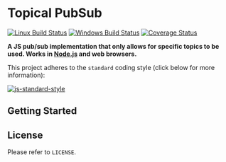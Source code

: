# Topical PubSub

[![Linux Build Status](https://img.shields.io/travis/DPassarelli/topical-pubsub/master?label=Linux%20build&logo=travis)](https://travis-ci.org/DPassarelli/topical-pubsub)
[![Windows Build Status](https://img.shields.io/appveyor/build/DPassarelli/topical-pubsub/master?label=Windows%20build&logo=appveyor)](https://ci.appveyor.com/project/DPassarelli/topical-pubsub?branch=master)
[![Coverage Status](https://img.shields.io/coveralls/github/DPassarelli/topical-pubsub/master?logo=coveralls)](https://coveralls.io/github/DPassarelli/topical-pubsub?branch=master)

**A JS pub/sub implementation that only allows for specific topics to be used. Works in [Node.js](https://nodejs.org) and web browsers.**

This project adheres to the `standard` coding style (click below for more information):

[![js-standard-style](https://cdn.rawgit.com/feross/standard/master/badge.svg)](https://github.com/feross/standard#javascript-standard-style)

## Getting Started

## License

Please refer to `LICENSE`.
